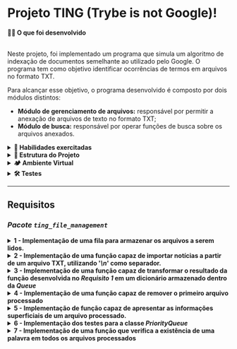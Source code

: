 # Projeto TING (Trybe is not Google)!

<summary><strong>👨‍💻 O que foi desenvolvido</strong></summary><br/>

Neste projeto, foi implementado um programa que simula um algoritmo de indexação de documentos semelhante ao utilizado pelo Google. O programa tem como objetivo identificar ocorrências de termos em arquivos no formato TXT.

Para alcançar esse objetivo, o programa desenvolvido é composto por dois módulos distintos:

- **Módulo de gerenciamento de arquivos:** responsável por permitir a anexação de arquivos de texto no formato TXT;
- **Módulo de busca:** responsável por operar funções de busca sobre os arquivos anexados.

<details>
<summary><strong>🚵 Habilidades exercitadas</strong></summary>

 - Manipulação Pilhas;

 - Manipulação Deque;

 - Manipulação Nó & Listas Ligadas e;

 - Manipulação Listas Duplamente Ligadas.
</details>

<details>
<summary><strong>🧱 Estrutura do Projeto</strong></summary><br/>

O projeto em questão já foi iniciado com um template que fornece uma estrutura de diretórios e arquivos, tanto de código quanto de testes, criados pela Trybe.  Abaixo, você pode conferir mais detalhes sobre essa estrutura:

  ```
  Legenda:
  🔸Arquivos fornecidos pela Trybe
  🔹Arquivos com código autoral
  .
  ├──🔸dev-requirements.txt
  ├──🔸pyproject.toml
  ├──🔸README.md
  ├──🔸requirements.txt
  ├──🔸setup.cfg
  ├──🔸setup.py
  ├──statics
  │   ├──🔸arquivo_teste.csv
  │   ├──🔸arquivo_teste.txt
  │   ├──🔸nome_pedro.txt
  │   ├──🔸novo_paradigma_globalizado-min.txt
  │   └──🔸novo_paradigma_globalizado.txt
  ├──tests
  │   └──🔸__init__.py
  ├──ting_file_management
  │   ├──🔹file_management.py
  │   ├──🔹file_process.py
  │   ├──🔸__init__.py
  │   └──🔹queue.py
  └──ting_word_searches
      ├──🔸__init__.py
      └──🔹word_search.py

  ```
</details>

<details>
<summary><strong> 🏕️ Ambiente Virtual </strong></summary><br/>

O Python oferece um recurso chamado ambiente virtual que permite que sua máquina execute diferentes tipos de projetos com diferentes versões de bibliotecas sem conflitos. Para executra este projeto, siga os passos abaixo:

1. **Criar o ambiente virtual**

```bash
$ python3 -m venv .venv
```

2. **Ativar o ambiente virtual**

```bash
$ source .venv/bin/activate
```

3. **Instalar as dependências no ambiente virtual**

```bash
$ python3 -m pip install -r dev-requirements.txt
```

Com o ambiente virtual ativado, as dependências serão instaladas nesse ambiente, permitindo que o projeto seja executado com tranquilidade.

</details>

<details>
<summary><strong> 🛠 Testes </strong></summary><br/>

👀 **Para executar os testes certifique-se de que você está com o ambiente virtual ativado.**

<strong>Executar os testes</strong>

```bash
$ python3 -m pytest
```
</details>

-----

## Requisitos
### *Pacote `ting_file_management`*

<details>
<summary><strong> 1 - Implementação de uma fila para armazenar os arquivos a serem lidos. </strong></summary><br/>

> Desenvolvido em `queue.py`;

A classe `Queue` foi desenvolvida utilizando a estrutura `FIFO` (First In, First Out). Ela implementa os métodos de inserção (`enqueue`), remoção (`dequeue`) e busca (`search`).

O tamanho da fila pode ser obtido utilizando o método `__len__`, o qual permite o uso do comando `len(instancia_da_fila)` para se obter o tamanho atual da fila.

Durante a busca, caso seja passado um índice inválido, será lançada uma exceção do tipo `IndexError`. Em uma fila com `N` elementos, índices válidos são inteiros entre `0` e `N-1`.

</details>

<details>
<summary><strong> 2 - Implementação de uma função capaz de importar notícias a partir de um arquivo TXT, utilizando '<i>\n</i>' como separador. </strong></summary><br/>

> Desenvolvido em `file_management.py`;

A função `txt_importer` realiza a leitura de um arquivo no formato `TXT` e retorna uma lista contendo as linhas do arquivo.

Se o arquivo `TXT` não existir, a mensagem `Arquivo {path_file} não encontrado` será exibida na `stderr`, onde `{path_file}` representa o caminho do arquivo.

Caso a extensão do arquivo seja diferente de .txt, a mensagem `Formato inválido` será exibida na `stderr`.
</details>


<details>
<summary><strong> 3 - Implementação de uma função capaz de transformar o resultado da função desenvolvida no <i>Requisito 1</i> em um dicionário armazenado dentro da <i>Queue</i> </strong></summary><br/>

> Desenvolvido em `file_process.py`;

A função `process` é responsável por receber como parâmetro um objeto da fila implementada no *Requisito 1* e o caminho para um arquivo. Esse objeto é utilizado para registrar o processamento dos arquivos e gerar um dicionário com as seguintes informações:

```python
{
    "nome_do_arquivo": "arquivo_teste.txt", # Caminho do arquivo recém adicionado
    "qtd_linhas": 3,                        # Quantidade de linhas existentes no arquivo
    "linhas_do_arquivo": [...]              # linhas retornadas pela função do requisito 2
}
```
</details>

<details>
<summary><strong> 4 - Implementação de uma função capaz de remover o primeiro arquivo processado </strong></summary><br/>

> Desenvolvido em `file_process.py`;

A função `remove` é responsável por remover o primeiro arquivo processado da fila implementada no *Requisito 1*. Caso não existam arquivos na fila, a função emite a mensagem `Não há elementos` na saída padrão.

Em caso de sucesso, é emitida a mensagem `Arquivo {path_file} removido com sucesso` na saída padrão, em que `{path_file}` é o caminho do arquivo removido.

</details>

<details>
<summary><strong> 5 - Implementação de função capaz de apresentar as informações superficiais de um arquivo processado. </strong></summary><br/>

> Desenvolvido em `file_process.py`;

A função `file_metadata` tem como parâmetros a fila implementada no *Requisito 1* e o índice a ser buscado.
Caso a posição não exista, a função exibe a mensagem de erro `Posição inválida` via `stderr`;

Caso a posição seja válida, as informações relacionadas ao arquivo são mostradas na  `stdout`,  seguindo a estrutura de exemplo abaixo:

```python
{
    "nome_do_arquivo": "arquivo_teste.txt",
    "qtd_linhas": 3,
    "linhas_do_arquivo": [...]
}
```
</details>

<details>
<summary><strong> 6 - Implementação dos testes para a classe <i>PriorityQueue</i> </strong></summary><br/>

> Desenvolvido em `tests/priority_queue/test_priority_queue.py`;

A implementação da classe `PriorityQueue` foi testada para verificar o comportamento correto dos seus métodos (`enqueue`, `dequeue` e `search`).

Foram realizados testes específicos para garantir que arquivos com menos de 5 linhas são armazenados com prioridade na fila, o que afeta o resultado dos métodos `dequeue` e `search`. Dessa forma, é assegurado que a lógica de prioridade está sendo respeitada pela classe.
</details>

<details>
<summary><strong> 7 - Implementação de uma função que verifica a existência de uma palavra em todos os arquivos processados</strong></summary><br/>

> Desenvolvido em `word_search.py`;

A função `exists_word` recebe como parâmetros a palavra a ser buscada e a fila implementada no *Requisito 1* e retorna uma lista com as informações de cada arquivo e suas linhas em que a palavra foi encontrada (`_case insensitive_`), conforme exemplo da estrutura de retorno:

```python
[{
  "palavra": "de",
  "arquivo": "arquivo_teste.txt",
  "ocorrencias": [
    {
      "linha": 2
    },
    {
      "linha": 7
    }
  ]
}]
```
Caso a palavra não seja encontrada em nenhum arquivo, é retornada uma lista vazia.
</details>
